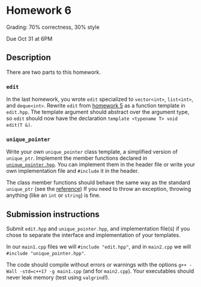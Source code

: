 # Homework 6
Grading: 70% correctness, 30% style

Due Oct 31 at 6PM

## Description

There are two parts to this homework.

### `edit`

In the last homework, you wrote `edit` specialized to `vector<int>`, `list<int>`, and `deque<int>`.
Rewrite `edit` from [homework 5](../hw5/instructions.md) as a function template in `edit.hpp`.
The template argument should abstract over the argument type, so `edit` should now have the declaration `template <typename T> void edit(T &)`.

### `unique_pointer`

Write your own `unique_pointer` class template, a simplified version of `unique_ptr`.
Implement the member functions declared in [`unique_pointer.hpp`](unique_pointer.hpp).
You can implement them in the header file or write your own implementation file and `#include` it in the header.

The class member functions should behave the same way as the standard `unique_ptr` (see the [reference](https://en.cppreference.com/w/cpp/memory/unique_ptr))
If you need to throw an exception, throwing anything (like an `int` or `string`) is fine.

## Submission instructions

Submit `edit.hpp` and `unique_pointer.hpp`, and implementation file(s) if you chose to separate the interface and implementation of your templates.

In our `main1.cpp` files we will `#include "edit.hpp"`, and in `main2.cpp` we will `#include "unique_pointer.hpp"`.

The code should compile without errors or warnings with the options `g++ -Wall -std=c++17 -g main1.cpp` (and for `main2.cpp`).
Your executables should never leak memory (test using `valgrind`!).
